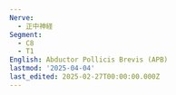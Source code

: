 ```yaml
---
Nerve:
  - 正中神経
Segment:
  - C8
  - T1
English: Abductor Pollicis Brevis (APB)
lastmod: '2025-04-04'
last_edited: 2025-02-27T00:00:00.000Z
---
```



